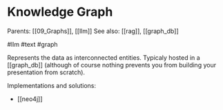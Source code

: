 # Knowledge Graph

Parents: [[09_Graphs]], [[llm]]
See also: [[rag]], [[graph_db]]

#llm #text #graph


Represents the data as interconnected entities. Typicaly hosted in a [[graph_db]] (although of course nothing prevents you from building your presentation from scratch).

Implementations and solutions:
* [[neo4j]]